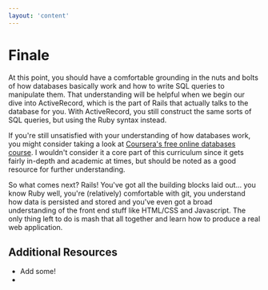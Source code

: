 ```yaml
---
layout: 'content'
---
```

# Finale

At this point, you should have a comfortable grounding in the nuts and bolts of how databases basically work and how to write SQL queries to manipulate them.  That understanding will be helpful when we begin our dive into ActiveRecord, which is the part of Rails that actually talks to the database for you.  With ActiveRecord, you still construct the same sorts of SQL queries, but using the Ruby syntax instead.

If you're still unsatisfied with your understanding of how databases work, you might consider taking a look at [Coursera's free online databases course](https://www.coursera.org/course/db).  I wouldn't consider it a core part of this curriculum since it gets fairly in-depth and academic at times, but should be noted as a good resource for further understanding.

So what comes next?  Rails!  You've got all the building blocks laid out... you know Ruby well, you're (relatively) comfortable with git, you understand how data is persisted and stored and you've even got a broad understanding of the front end stuff like HTML/CSS and Javascript.  The only thing left to do is mash that all together and learn how to produce a real web application.  

## Additional Resources

* Add some!
* 